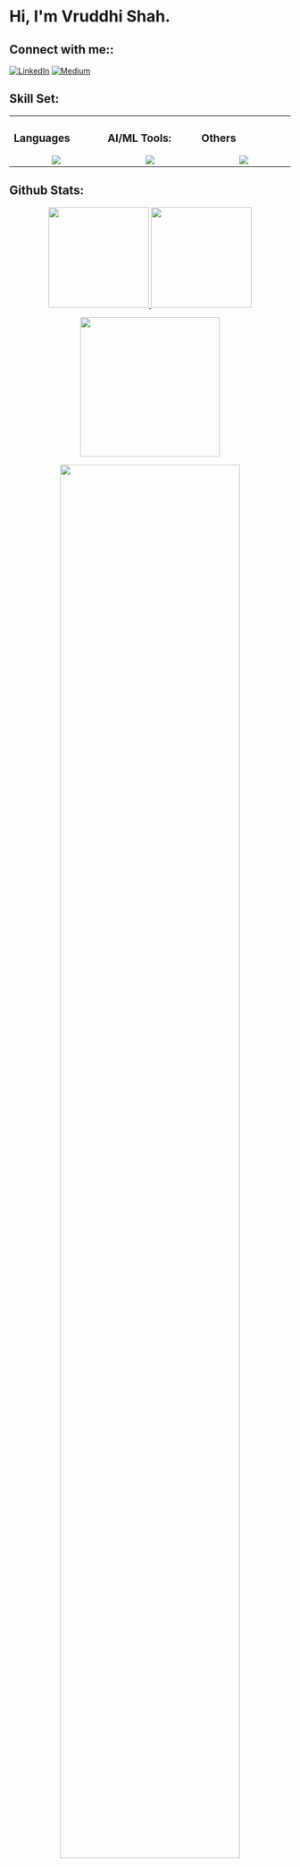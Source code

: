 # Hi, I'm Vruddhi Shah.
## Connect with me::
[![LinkedIn](https://img.shields.io/badge/LinkedIn-%230077B5.svg?logo=linkedin&logoColor=white)](https://linkedin.com/in/vruddhi18) 
[![Medium](https://img.shields.io/badge/Medium-12100E?logo=medium&logoColor=white)](https://medium.com/@vruddhi) 

## Skill Set:
<table><tr><td valign="top" width="25%">
        
### Languages
<a href="https://github.com/Vruddhi18">
<div align="center">
       <img src="https://skillicons.dev/icons?i=py,r,django,c,java,&perline=4" /> 
</div>
</a>
 </td><td valign="top" width="25%">

### AI/ML Tools:
<a href="https://github.com/Vruddhi18">
<div align="center">  
       <img src="https://skillicons.dev/icons?i=tensorflow,pytorch,opencv,npm,matlab,sklearn&perline=4" /> 
</div>
</a>
</td><td valign="top" width="25%">
  
### Others
<a href="https://github.com/Vruddhi18">
<div align="center">
       <img src="https://skillicons.dev/icons?i=git,github,vscode,vercel&perline=4" /> 
</div>
</a>
</td>
</tr></table>

 ## Github Stats:
<p align="center">
    <a href="https://github.com/Vruddhi18">
        <img height="180em" src="https://github-readme-stats-git-masterrstaa-rickstaa.vercel.app/api?username=Vruddhi18&show_icons=true&theme=onedark&include_all_commits=true&count_private=true&hide_border=true"/>
        <img height="180em" src="https://github-readme-stats-eight-theta.vercel.app/api/top-langs/?username=Vruddhi18&langs_count=12&layout=compact&langs_count=8&theme=onedark&include_all_commits=true&count_private=true&hide_border=true" />
    </a>
</p>

<!-- Activity Graph -->
<p align="center">
  <a href="https://github.com/Vruddhi18">
    <img height=250 src="https://github-readme-activity-graph.vercel.app/graph?username=Vruddhi18&bg_color=282c34&color=FDFD96&line=FDFD96&point=FFFFFF&area_color=79FE96&border_radius=24.5&title_color=FDFD96&border_radius=20px"/>
  </a> 
</p>

 <p align="center">
   <a href="https://github.com/tayyabadev"> 
     <img width="80%" src="https://github-readme-streak-stats.herokuapp.com/?user=Vruddhi18&show_icons=true&locale=en&layout=demo&theme=Onedark&hide_border=true" /> 
   </a>  
 </p>

<br>

<div id="header" align="center">
  
  <p align="center"> <a href="https://github.com/ryo-ma/github-profile-trophy"><img src="https://github-profile-trophy.vercel.app/?username=Vruddhi18" alt="Vruddhi18" /></a> </p>
  
</div>


<!--

**Vruddhi18/vruddhi18** is a ✨ _special_ ✨ repository because its `README.md` (this file) appears on your GitHub profile.

Here are some ideas to get you started:

- 🔭 I’m currently working on ...
- 🌱 I’m currently learning ...
- 👯 I’m looking to collaborate on ...
- 🤔 I’m looking for help with ...
- 💬 Ask me about ...
- 📫 How to reach me: ...
- 😄 Pronouns: ...
- ⚡ Fun fact: ...
-->
